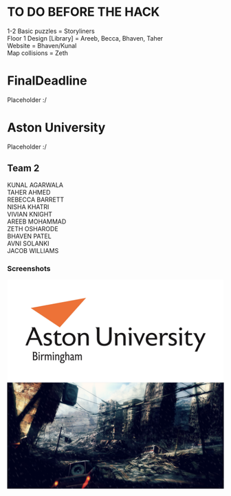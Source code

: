 # TO DO BEFORE THE HACK
1-2 Basic puzzles = Storyliners <br />
Floor 1 Design [Library] = Areeb, Becca, Bhaven, Taher <br />
Website = Bhaven/Kunal <br />
Map collisions = Zeth

# FinalDeadline

Placeholder :/

# Aston University

Placeholder :/

## Team 2

KUNAL AGARWALA <br/>
TAHER AHMED <br/>
REBECCA BARRETT <br/>
NISHA KHATRI <br/>
VIVIAN KNIGHT <br/>
AREEB MOHAMMAD <br/>
ZETH OSHARODE <br/>
BHAVEN PATEL <br/>
AVNI SOLANKI <br/>
JACOB WILLIAMS <br/>

### Screenshots
![](core/assets/images/aston_resized.jpg)
![](core/assets/images/gamemenu.png)
